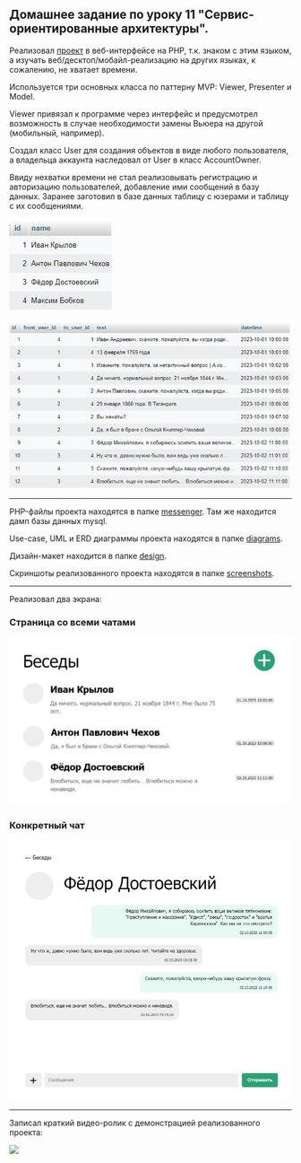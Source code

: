 ## Домашнее задание по уроку 11 "Сервис-ориентированные архитектуры".

Реализовал [проект](https://github.com/biramax/Architecture/tree/main/Seminar-11/messenger) в веб-интерфейсе на PHP, т.к. знаком с этим языком, а изучать веб/десктоп/мобайл-реализацию на других языках, к сожалению, не хватает времени.

Используется три основных класса по паттерну MVP: Viewer, Presenter и Model.

Viewer привязал к программе через интерфейс и предусмотрел возможность в случае необходимости замены Вьюера на другой (мобильный, например).

Создал класс User для создания объектов в виде любого пользователя, а владельца аккаунта наследовал от User в класс AccountOwner.

Ввиду нехватки времени не стал реализовывать регистрацию и авторизацию пользователей, добавление ими сообщений в базу данных. Заранее заготовил в базе данных таблицу с юзерами и таблицу с их сообщениями.

![](screenshots/Скриншот-таблицы-БД-users.jpg)

![](screenshots/Скриншот-таблицы-БД-messages.jpg)

---

PHP-файлы проекта находятся в папке [messenger](https://github.com/biramax/Architecture/tree/main/Seminar-11/messenger). Там же находится дамп базы данных mysql.

Use-case, UML и ERD диаграммы проекта находятся в папке [diagrams](https://github.com/biramax/Architecture/tree/main/Seminar-11/diagrams).

Дизайн-макет находится в папке [design](https://github.com/biramax/Architecture/tree/main/Seminar-11/design).

Скриншоты реализованного проекта находятся в папке [screenshots](https://github.com/biramax/Architecture/tree/main/Seminar-11/screenshots).

---

Реализовал два экрана: 

### Страница со всеми чатами

<img src="screenshots/Скриншот-реализованного-проекта-1.jpg" width="600"/>

### Конкретный чат

<img src="screenshots/Скриншот-реализованного-проекта-2.jpg" width="600"/>

---

Записал краткий видео-ролик с демонстрацией реализованного проекта:

[![](https://img.youtube.com/vi/710zwUkbzjo/maxresdefault.jpg)](https://youtu.be/710zwUkbzjo)